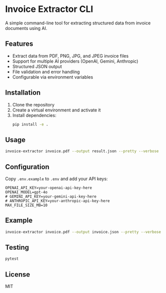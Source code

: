 # Invoice Extractor CLI

A simple command-line tool for extracting structured data from invoice documents using AI.

## Features

- Extract data from PDF, PNG, JPG, and JPEG invoice files
- Support for multiple AI providers (OpenAI, Gemini, Anthropic)
- Structured JSON output
- File validation and error handling
- Configurable via environment variables

## Installation

1. Clone the repository
2. Create a virtual environment and activate it
3. Install dependencies:
   ```bash
   pip install -e .
   ```

## Usage

```bash
invoice-extractor invoice.pdf --output result.json --pretty --verbose
```

## Configuration

Copy `.env.example` to `.env` and add your API keys:

```env
OPENAI_API_KEY=your-openai-api-key-here
OPENAI_MODEL=gpt-4o
# GEMINI_API_KEY=your-gemini-api-key-here
# ANTHROPIC_API_KEY=your-anthropic-api-key-here
MAX_FILE_SIZE_MB=10
```

## Example

```bash
invoice-extractor invoice.pdf --output invoice.json --pretty --verbose
```

## Testing

```bash
pytest
```

## License

MIT
